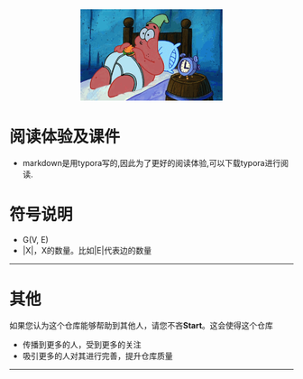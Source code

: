 <div align=center> <img src=paidaxing.gif width=50% height=50%> </div>

# 阅读体验及课件

* markdown是用typora写的,因此为了更好的阅读体验,可以下载typora进行阅读.


# 符号说明

- G(V, E) 
- |X|，X的数量。比如|E|代表边的数量

---
# 其他
如果您认为这个仓库能够帮助到其他人，请您不吝**Start**。这会使得这个仓库

- 传播到更多的人，受到更多的关注
- 吸引更多的人对其进行完善，提升仓库质量

---



